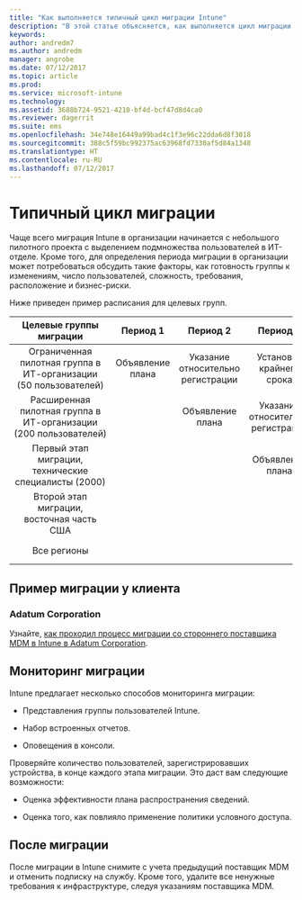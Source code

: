 ```yaml
---
title: "Как выполняется типичный цикл миграции Intune"
description: "В этой статье объясняется, как выполняется цикл миграции Intune, и приводятся примеры выполнения циклов миграции."
keywords: 
author: andredm7
ms.author: andredm
manager: angrobe
ms.date: 07/12/2017
ms.topic: article
ms.prod: 
ms.service: microsoft-intune
ms.technology: 
ms.assetid: 3688b724-9521-4210-bf4d-bcf47d8d4ca0
ms.reviewer: dagerrit
ms.suite: ems
ms.openlocfilehash: 34e748e16449a99bad4c1f3e96c22dda6d8f3018
ms.sourcegitcommit: 388c5f59bc992375ac63968fd7330af5d84a1348
ms.translationtype: HT
ms.contentlocale: ru-RU
ms.lasthandoff: 07/12/2017
---
```

# <a name="typical-migration-cycle"></a>Типичный цикл миграции

Чаще всего миграция Intune в организации начинается с небольшого пилотного проекта с выделением подмножества пользователей в ИТ-отделе. Кроме того, для определения периода миграции в организации может потребоваться обсудить такие факторы, как готовность группы к изменениям, число пользователей, сложность, требования, расположение и бизнес-риски.

Ниже приведен пример расписания для целевых групп.

  | **Целевые группы миграции** | **Период 1** | **Период 2** | **Период 3** | **Период 4** | **...**
|:---:|:---:|:---:|:---:|:---:|:---:|
| Ограниченная пилотная группа в ИТ-организации (50 пользователей) | Объявление плана | Указание относительно регистрации | Установка крайнего срока | Применение условного доступа |  |                                                        
| Расширенная пилотная группа в ИТ-организации (200 пользователей) |  | Объявление плана | Указание относительно регистрации | Установка крайнего срока | Применение условного доступа |
| Первый этап миграции, технические специалисты (2000) |  |  | Объявление плана | Указание относительно регистрации | Установка крайнего срока |
| Второй этап миграции, восточная часть США |  |  |  | Объявление плана | Указание относительно регистрации |
| Все регионы |  |  |  |  | Объявление плана |

## <a name="customer-migration-case-study"></a>Пример миграции у клиента

### <a name="adatum-corporation"></a>Adatum Corporation

Узнайте, [как проходил процесс миграции со стороннего поставщика MDM в Intune в Adatum Corporation](https://gallery.technet.microsoft.com/Intune-migration-guide-893a95e3?redir=0).

## <a name="monitoring-migration"></a>Мониторинг миграции

Intune предлагает несколько способов мониторинга миграции:

* Представления группы пользователей Intune.

* Набор встроенных отчетов.

* Оповещения в консоли.

Проверяйте количество пользователей, зарегистрировавших устройства, в конце каждого этапа миграции. Это даст вам следующие возможности:

-   Оценка эффективности плана распространения сведений.

-   Оценка того, как повлияло применение политики условного доступа.


## <a name="post-migration"></a>После миграции

После миграции в Intune снимите с учета предыдущий поставщик MDM и отменить подписку на службу. Кроме того, удалите все ненужные требования к инфраструктуре, следуя указаниям поставщика MDM.
